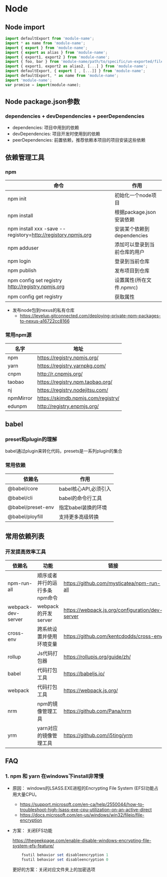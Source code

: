 # Node

## Node import

```javascript
import defaultExport from 'module-name';
import * as name from 'module-name';
import { export } from 'module-name';
import { export as alias } from 'module-name';
import { export1, export2 } from 'module-name';
import { foo, bar } from 'module-name/path/to/specific/un-exported/file';
import { export1, export2 as alias2, [...] } from 'module-name';
import defaultExport, { export [ , [...]] } from 'module-name';
import defaultExport, * as name from 'module-name';
import 'module-name';
var promise = import(module-name);
```

## Node package.json参数

### dependencies + devDependencies + peerDependencies

- dependencies: 项目中用到的依赖
- devDependencies: 项目开发时使用到的依赖
- peerDependencies: 前置依赖，推荐依赖本项目的项目安装这些依赖

## 依赖管理工具

### npm

| 命令                                                         | 作用                         |
|--------------------------------------------------------------|----------------------------|
| npm init                                                     | 初始化一个node项目           |
| npm install                                                  | 根据package.json安装依赖     |
| npm install xxx -save --registory=http://registory.npmjs.org | 安装某个依赖到dependencies   |
| npm adduser                                                  | 添加可以登录到当前仓库的用户 |
| npm login                                                    | 登录到当前仓库               |
| npm publish                                                  | 发布项目到仓库               |
| npm config set registry <http://registry.npmjs.org>          | 设置属性(所在文件.npmrc)     |
| npm config get registry                                      | 获取属性                     |

- 发布node包到nexus的私有仓库
  - <https://levelup.gitconnected.com/deploying-private-npm-packages-to-nexus-a16722cc8166>

### 常用npm源

| 名字      | 地址                               |
|-----------|------------------------------------|
| npm       | https://registry.npmjs.org/        |
| yarn      | https://registry.yarnpkg.com/      |
| cnpm      | http://r.cnpmjs.org/               |
| taobao    | https://registry.npm.taobao.org/   |
| nj        | https://registry.nodejitsu.com/    |
| npmMirror | https://skimdb.npmjs.com/registry/ |
| edunpm    | http://registry.enpmjs.org/        |

## babel

### preset和plugin的理解

babel通过plugin来转化代码，presets是一系列plugin的集合

### 常用依赖

| 依赖名            | 作用                  |
|-------------------|---------------------|
| @babel/core       | babel核心API,必须引入 |
| @babel/cli        | babel的命令行工具     |
| @babel/preset-env | 指定babel装换的环境   |
| @babel/ployfill   | 支持更多高级转换      |




## 常用依赖列表

### 开发提高效率工具

| 依赖名             | 功能                          | 链接                                            |
|--------------------|-----------------------------|-------------------------------------------------|
| npm-run-all        | 顺序或者并行的运行多条npm命令 | https://github.com/mysticatea/npm-run-all       |
| webpack-dev-server | webpack的开发server           | https://webpack.js.org/configuration/dev-server |
| cross-env          | 跨系统设置并使用环境变量      | https://github.com/kentcdodds/cross-env         |
| rollup             | Js代码打包器                  | https://rollupjs.org/guide/zh/                  |
| babel              | 代码打包工具                  | https://babeljs.io/                             |
| webpack            | 代码打包工具                  | https://webpack.js.org/                         |
| nrm                | npm的镜像管理工具             | https://github.com/Pana/nrm                     |
| yrm                | yarn对应的镜像管理工具        | https://github.com/i5ting/yrm                   |

## FAQ

### 1. npm 和 yarn 在windows下install非常慢

- 原因： windows的LSASS.EXE进程的Encrypting File System (EFS)功能占用大量CPU。
  - <https://support.microsoft.com/en-ca/help/2550044/how-to-troubleshoot-high-lsass-exe-cpu-utilization-on-an-active-direct>
  - <https://docs.microsoft.com/en-us/windows/win32/fileio/file-encryption>

- 方案： 关闭EFS功能

    <https://thegeekpage.com/enable-disable-windows-encrypting-file-system-efs-feature/>

    ```powershell
        fsutil behavior set disableencryption 1
        fsutil behavior set disableencryption 0
    ```

    更好的方案：关闭对应文件夹上的加密选项
